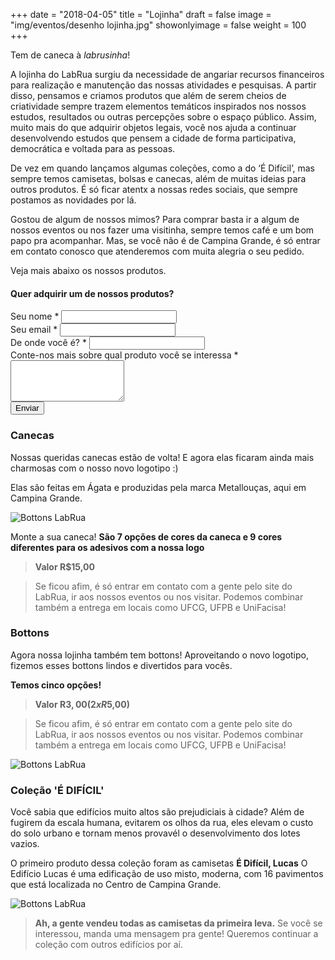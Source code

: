 +++
date = "2018-04-05"
title = "Lojinha"
draft = false
image = "img/eventos/desenho lojinha.jpg"
showonlyimage = false
weight = 100
+++

Tem de caneca à *labrusinha*!
<!--more-->

A lojinha do LabRua surgiu da necessidade de angariar recursos financeiros para realização e manutenção das nossas atividades e pesquisas. A partir disso, pensamos e criamos produtos que além de serem cheios de criatividade sempre trazem elementos temáticos inspirados nos nossos estudos, resultados ou outras percepções sobre o espaço público.
Assim, muito mais do que adquirir objetos legais, você nos ajuda a continuar desenvolvendo estudos que pensem a cidade de forma participativa, democrática e voltada para as pessoas.

De vez em quando lançamos algumas coleções, como a do ‘É Difícil’, mas sempre temos camisetas, bolsas e canecas, além de muitas ideias para outros produtos. É só ficar atentx a nossas redes sociais, que sempre postamos as novidades por lá.

​Gostou de algum de nossos mimos? Para comprar basta ir a algum de nossos eventos ou nos fazer uma visitinha, sempre temos café e um bom papo pra acompanhar. Mas, se você não é de Campina Grande, é só entrar em contato conosco que atenderemos com muita alegria o seu pedido.

Veja mais abaixo os nossos produtos.


<h4>Quer adquirir um de nossos produtos?</h4>
<form id="contact-form" class="contact-form form" method="post" action="https://formspree.io/lojinha@labrua.org">
  <div class="controls">
    <div class="form-group">
      <label for="name">Seu nome *</label>
      <input type="text" name="name" id="name" required="required" class="form-control">
    </div>
    <div class="form-group">
      <label for="email">Seu email *</label>
      <input type="email" name="email" id="email" required="required" class="form-control">
    </div>
    <div class="form-group">
      <label for="cidade">De onde você é? *</label>
      <input type="text" name="name" id="name" required="required" class="form-control">
    </div>
    <div class="form-group">
      <label for="message">Conte-nos mais sobre qual produto você se interessa *</label>
      <textarea rows="4" name="message" id="message" required="required" class="form-control"></textarea>
    </div>
    <div>
      <input type="submit" value="Enviar" class="btn btn-ghost">
    </div>
  </div>
</form>

### Canecas
Nossas queridas canecas estão de volta! E agora elas ficaram ainda mais charmosas com o nosso novo logotipo :)

Elas são feitas em Ágata e produzidas pela marca Metallouças, aqui em Campina Grande.

![Bottons LabRua](../../img/Lojinha/canecas.jpeg)

Monte a sua caneca! **São 7 opções de cores da caneca e 9 cores diferentes para os adesivos com a nossa logo**

>**Valor R$15,00**

>Se ficou afim, é só entrar em contato com a gente pelo site do LabRua, ir aos nossos eventos ou nos visitar. Podemos combinar também a entrega em locais como UFCG, UFPB e UniFacisa!


### Bottons
Agora nossa lojinha também tem bottons! Aproveitando o novo logotipo, fizemos esses bottons lindos e divertidos para vocês.

**Temos cinco opções!**

>**Valor R$3,00 (2x R$5,00)**

>Se ficou afim, é só entrar em contato com a gente pelo site do LabRua, ir aos nossos eventos ou nos visitar. Podemos combinar também a entrega em locais como UFCG, UFPB e UniFacisa!


![Bottons LabRua](../../img/Lojinha/bottons.gif)


### Coleção 'É DIFÍCIL'
Você sabia que edifícios muito altos são prejudiciais à cidade?
Além de fugirem da escala humana, evitarem os olhos da rua, eles elevam o custo do solo urbano e tornam menos provavél o desenvolvimento dos lotes vazios.

O primeiro produto dessa coleção foram as camisetas **É Difícil, Lucas**
O Edifício Lucas é uma edificação de uso misto, moderna, com 16 pavimentos que está localizada no Centro de Campina Grande.

![Bottons LabRua](../../img/Lojinha/edificiolucas)

>**Ah, a gente vendeu todas as camisetas da primeira leva.** Se você se interessou, manda uma mensagem pra gente! Queremos continuar a coleção com outros edifícios por aí.
